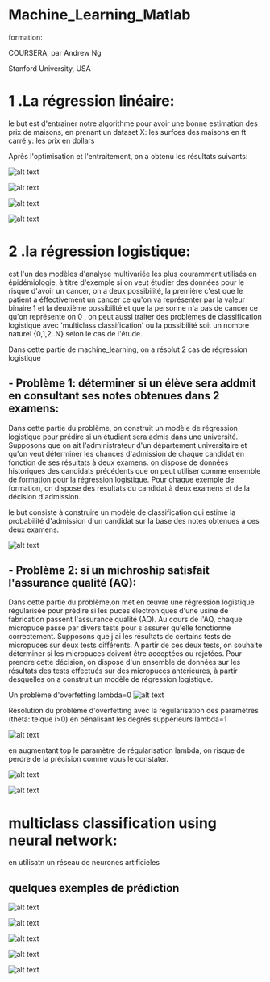 # Machine_Learning_Matlab
formation:

COURSERA, par Andrew Ng

Stanford University, USA


# 1 .La régression linéaire: 
le but est d'entrainer notre algorithme pour avoir une bonne estimation des prix de maisons, en prenant un dataset 
X: les surfces des maisons en ft carré 
y: les prix en dollars

Après l'optimisation et l'entraitement, on a obtenu les résultats suivants:

![alt text](https://github.com/Koussailakadi/Machine_Learning_Matlab/blob/master/Regression_Lineare/cap1.PNG?raw=true)


![alt text](https://github.com/Koussailakadi/Machine_Learning_Matlab/blob/master/Regression_Lineare/cap2.PNG?raw=true)


![alt text](https://github.com/Koussailakadi/Machine_Learning_Matlab/blob/master/Regression_Lineare/cap3.PNG?raw=true)


![alt text](https://github.com/Koussailakadi/Machine_Learning_Matlab/blob/master/Regression_Lineare/cap4.PNG?raw=true)


# 2 .la régression logistique:
est l'un des modèles d'analyse multivariée les plus couramment utilisés en épidémiologie, à titre d'exemple si on veut étudier des 
données pour le risque d'avoir un cancer, on a deux possibilité, la première c'est que le patient a éffectivement un cancer ce qu'on 
va représenter par la valeur binaire 1 et la deuxième possibilité et que la personne n'a pas de cancer ce qu'on représente on 0 , on peut 
aussi traiter des problèmes de classification logistique avec 'multiclass classification' ou la possibilité soit un nombre naturel {0,1,2..N}
selon le cas de l'étude.

Dans cette partie de machine_learning, on a résolut 2 cas de régression logistique 


## - Problème 1: déterminer si un élève sera addmit en consultant ses notes obtenues dans 2 examens:
Dans cette partie du problème, on construit un modèle de régression logistique pour prédire si un étudiant sera admis dans une université. Supposons que on ait l'administrateur d'un département universitaire et qu'on veut déterminer les chances d'admission de chaque candidat en fonction de ses résultats à deux examens. on dispose de données historiques des candidats précédents que on peut utiliser comme ensemble de formation pour la régression logistique. Pour chaque exemple de formation, on dispose des résultats du candidat à deux examens et de la décision d'admission.

le but consiste à construire un modèle de classification qui estime la probabilité d'admission d'un candidat sur la base des notes obtenues à ces deux examens. 


![alt text](https://github.com/Koussailakadi/Machine_Learning_Matlab/blob/master/Logistic_regression/cap1.PNG?raw=true)


## - Problème 2:  si un michroship satisfait l'assurance qualité (AQ): 
Dans cette partie du problème,on met en œuvre une régression logistique régularisée pour prédire si les puces électroniques d'une usine de fabrication passent l'assurance qualité (AQ). Au cours de l'AQ, chaque micropuce passe par divers tests pour s'assurer qu'elle fonctionne correctement. Supposons que j'ai les résultats de certains tests de micropuces sur deux tests différents. A partir de ces deux tests, on souhaite déterminer si les micropuces doivent être acceptées ou rejetées. Pour prendre cette décision, on  dispose d'un ensemble de données sur les résultats des tests effectués sur des micropuces antérieures, à partir desquelles on a construit un modèle de régression logistique.

Un problème d'overfetting  lambda=0
![alt text](https://github.com/Koussailakadi/Machine_Learning_Matlab/blob/master/Logistic_regression/cap2.PNG?raw=true)


Résolution du problème d'overfetting avec la régularisation des paramètres  (theta: telque i>0) en pénalisant les degrés
suppérieurs  lambda=1


![alt text](https://github.com/Koussailakadi/Machine_Learning_Matlab/blob/master/Logistic_regression/cap3.PNG?raw=true)


en augmentant top le paramètre de régularisation lambda, on risque de perdre de la précision comme vous le constater. 


![alt text](https://github.com/Koussailakadi/Machine_Learning_Matlab/blob/master/Logistic_regression/cap4.PNG?raw=true)

![alt text](https://github.com/Koussailakadi/Machine_Learning_Matlab/blob/master/Logistic_regression/cap5.PNG?raw=true)



# multiclass classification using neural network: 

en utilisatn un réseau de neurones artificieles 

## quelques exemples de prédiction 


![alt text](https://github.com/Koussailakadi/Machine_Learning_Matlab/blob/master/Create%20Neural_Networks_multiclass_Classification/cap1.PNG?raw=true)


![alt text](https://github.com/Koussailakadi/Machine_Learning_Matlab/blob/master/Create%20Neural_Networks_multiclass_Classification/cap2.PNG?raw=true)


![alt text](https://github.com/Koussailakadi/Machine_Learning_Matlab/blob/master/Create%20Neural_Networks_multiclass_Classification/cap3.PNG?raw=true)


![alt text](https://github.com/Koussailakadi/Machine_Learning_Matlab/blob/master/Create%20Neural_Networks_multiclass_Classification/cap4.PNG?raw=true)


![alt text](https://github.com/Koussailakadi/Machine_Learning_Matlab/blob/master/Create%20Neural_Networks_multiclass_Classification/cap5.PNG?raw=true)




